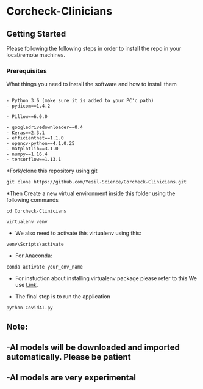 # Corcheck-Clinicians


## Getting Started

Please following the following steps in order to install the repo in your local/remote machines.

### Prerequisites

What things you need to install the software and how to install them
```

- Python 3.6 (make sure it is added to your PC'c path)
- pydicom==1.4.2

- Pillow==6.0.0

- googledrivedownloader==0.4
- Keras==2.3.1
- efficientnet==1.1.0
- opencv-python==4.1.0.25
- matplotlib==3.1.0
- numpy==1.16.4
- tensorflow==1.13.1

```
*Fork/clone this repository using git
```
git clone https://github.com/Yesil-Science/Corcheck-Clinicians.git
```
*Then Create a new virtual environment inside this folder using the following commands

```
cd Corcheck-Clinicians

virtualenv venv
```

* We also need to activate this virtualenv using this:

```
venv\Scripts\activate
```
* For Anaconda:
```
conda activate your_env_name
```

* For instuction about installing virtualenv package please refer to this We use [Link](https://www.geeksforgeeks.org/python-virtual-environment/).


* The final step is to run the application

```
python CovidAI.py
```
Note:
--------------
-AI models will be downloaded and imported automatically. Please be patient
--------------
-AI models are very experimental
--------------
